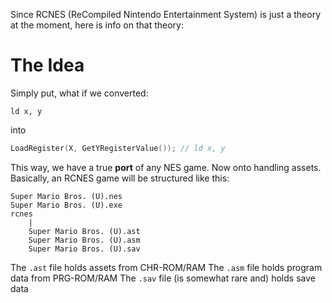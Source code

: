 Since RCNES (ReCompiled Nintendo Entertainment System) is just a theory at the moment, here is info on that theory:

# The Idea
Simply put, what if we converted:

```assembly
ld x, y
```

into

```c
LoadRegister(X, GetYRegisterValue()); // ld x, y
```

This way, we have a true **port** of any NES game.
Now onto handling assets.
Basically, an RCNES game will be structured like this:

```
Super Mario Bros. (U).nes
Super Mario Bros. (U).exe
rcnes
    |
    Super Mario Bros. (U).ast
    Super Mario Bros. (U).asm
    Super Mario Bros. (U).sav
```

The `.ast` file holds assets from CHR-ROM/RAM
The `.asm` file holds program data from PRG-ROM/RAM
The `.sav` file (is somewhat rare and) holds save data 

